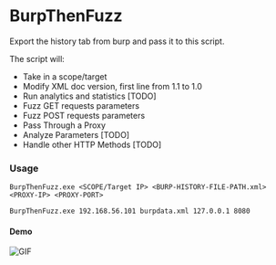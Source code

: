 # BurpThenFuzz
Export the history tab from burp and pass it to this script.

The script will:
* Take in a scope/target
* Modify XML doc version, first line from 1.1 to 1.0
* Run analytics and statistics [TODO] 
* Fuzz GET requests parameters
* Fuzz POST requests parameters
* Pass Through a Proxy
* Analyze Parameters [TODO]
* Handle other HTTP Methods [TODO]

### Usage
`BurpThenFuzz.exe <SCOPE/Target IP> <BURP-HISTORY-FILE-PATH.xml> <PROXY-IP> <PROXY-PORT>`

`BurpThenFuzz.exe 192.168.56.101 burpdata.xml 127.0.0.1 8080`

#### Demo
![GIF](https://media.giphy.com/media/cmT8gq3jl6e5DPetcc/giphy.gif)